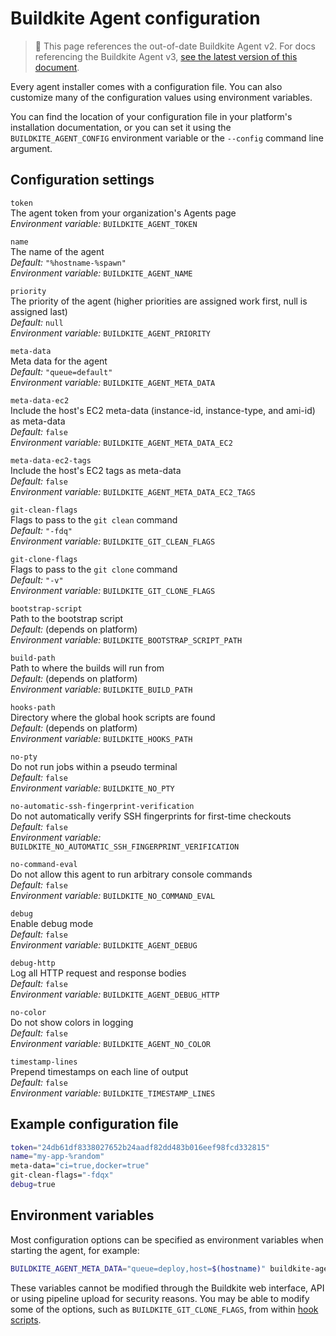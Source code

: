 # Buildkite Agent configuration

> 🚧 This page references the out-of-date Buildkite Agent v2.
> For docs referencing the Buildkite Agent v3, <a href="/docs/agent/v3/configuration">see the latest version of this document</a>.

Every agent installer comes with a configuration file. You can also customize many of the configuration values using environment variables.

You can find the location of your configuration file in your platform's installation documentation, or you can set it using the `BUILDKITE_AGENT_CONFIG` environment variable or the `--config` command line argument.

## Configuration settings

`token`<br>
The agent token from your organization's Agents page<br>
_Environment variable:_ `BUILDKITE_AGENT_TOKEN`

`name`<br>The name of the agent<br>
_Default:_ `"%hostname-%spawn"`<br>
_Environment variable:_ `BUILDKITE_AGENT_NAME`

`priority`<br>
The priority of the agent (higher priorities are assigned work first, null is assigned last)<br>
_Default:_ `null`<br>
_Environment variable:_ `BUILDKITE_AGENT_PRIORITY`

`meta-data`<br>
Meta data for the agent<br>
_Default:_ `"queue=default"`<br>
_Environment variable:_ `BUILDKITE_AGENT_META_DATA`

`meta-data-ec2`<br>
Include the host's EC2 meta-data (instance-id, instance-type, and ami-id) as meta-data<br>
_Default:_ `false`<br>
_Environment variable:_ `BUILDKITE_AGENT_META_DATA_EC2`

`meta-data-ec2-tags`<br>
Include the host's EC2 tags as meta-data<br>
_Default:_ `false`<br>
_Environment variable:_ `BUILDKITE_AGENT_META_DATA_EC2_TAGS`

`git-clean-flags`<br>
Flags to pass to the `git clean` command<br>
_Default:_ `"-fdq"`<br>
_Environment variable:_ `BUILDKITE_GIT_CLEAN_FLAGS`

`git-clone-flags`<br>
Flags to pass to the `git clone` command<br>
_Default:_ `"-v"`<br>
_Environment variable:_ `BUILDKITE_GIT_CLONE_FLAGS`

`bootstrap-script`<br>
Path to the bootstrap script<br>
_Default:_ (depends on platform)<br>
_Environment variable:_ `BUILDKITE_BOOTSTRAP_SCRIPT_PATH`

`build-path`<br>
Path to where the builds will run from<br>
_Default:_ (depends on platform)<br>
_Environment variable:_ `BUILDKITE_BUILD_PATH`

`hooks-path`<br>
Directory where the global hook scripts are found<br>
_Default:_ (depends on platform)<br>
_Environment variable:_ `BUILDKITE_HOOKS_PATH`

`no-pty`<br>
Do not run jobs within a pseudo terminal<br>
_Default:_ `false`<br>
_Environment variable:_ `BUILDKITE_NO_PTY`

`no-automatic-ssh-fingerprint-verification`<br>
Do not automatically verify SSH fingerprints for first-time checkouts<br>
_Default:_ `false`<br>
_Environment variable:_ `BUILDKITE_NO_AUTOMATIC_SSH_FINGERPRINT_VERIFICATION`

`no-command-eval`<br>
Do not allow this agent to run arbitrary console commands<br>
_Default:_ `false`<br>
_Environment variable:_ `BUILDKITE_NO_COMMAND_EVAL`

`debug`<br>
Enable debug mode<br>
_Default:_ `false`<br>
_Environment variable:_ `BUILDKITE_AGENT_DEBUG`

`debug-http`<br>
Log all HTTP request and response bodies<br>
_Default:_ `false`<br>
_Environment variable:_ `BUILDKITE_AGENT_DEBUG_HTTP`

`no-color`<br>
Do not show colors in logging<br>
_Default:_ `false`<br>
_Environment variable:_ `BUILDKITE_AGENT_NO_COLOR`

`timestamp-lines`<br>
Prepend timestamps on each line of output<br>
_Default:_ `false`<br>
_Environment variable:_ `BUILDKITE_TIMESTAMP_LINES`

## Example configuration file

```sh
token="24db61df8338027652b24aadf82dd483b016eef98fcd332815"
name="my-app-%random"
meta-data="ci=true,docker=true"
git-clean-flags="-fdqx"
debug=true
```

## Environment variables

Most configuration options can be specified as environment variables when starting the agent, for example:

```sh
BUILDKITE_AGENT_META_DATA="queue=deploy,host=$(hostname)" buildkite-agent start
```

These variables cannot be modified through the Buildkite web interface, API or using pipeline upload for security reasons. You may be able to modify some of the options, such as `BUILDKITE_GIT_CLONE_FLAGS`, from within [hook scripts](/docs/agent/v2/hooks).
